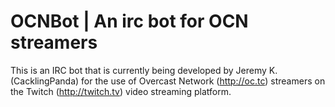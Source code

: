 # OCNBot | An irc bot for OCN streamers

This is an IRC bot that is currently being developed by Jeremy K. (CacklingPanda) for the use of Overcast Network (http://oc.tc) streamers on the Twitch (http://twitch.tv) video streaming platform.
